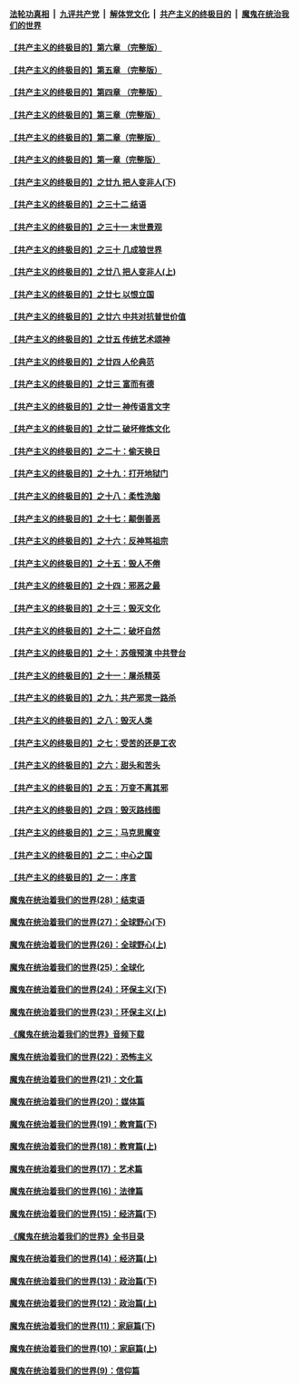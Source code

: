 ####  [法轮功真相](../../../../basic/blob/master/README.md?t=06120801) &nbsp;|&nbsp; [九评共产党](../../../../9ping.md/blob/master/README.md?t=06120801) &nbsp;|&nbsp; [解体党文化](../../../../jtdwh.md/blob/master/README.md?t=06120801)  &nbsp;|&nbsp; [共产主义的终极目的](../../../../gczydzjmd.md/blob/master/README.md?t=06120801) &nbsp;|&nbsp; [魔鬼在统治我们的世界](../../../../mgztzwmdsj.md/blob/master/README.md?t=06120801) 

#### [【共产主义的终极目的】第六章 （完整版）](../pages/nsc422/n11428913.md?t=06120801) 

#### [【共产主义的终极目的】第五章 （完整版）](../pages/nsc422/n11428912.md?t=06120801) 

#### [【共产主义的终极目的】第四章 （完整版）](../pages/nsc422/n11428907.md?t=06120801) 

#### [【共产主义的终极目的】第三章（完整版）](../pages/nsc422/n11428848.md?t=06120801) 

#### [【共产主义的终极目的】第二章（完整版）](../pages/nsc422/n11428831.md?t=06120801) 

#### [【共产主义的终极目的】第一章（完整版）](../pages/nsc422/n11417651.md?t=06120801) 

#### [【共产主义的终极目的】之廿九 把人变非人(下)](../pages/nsc422/n11344140.md?t=06120801) 

#### [【共产主义的终极目的】之三十二 结语](../pages/nsc422/n11360535.md?t=06120801) 

#### [【共产主义的终极目的】之三十一 末世景观](../pages/nsc422/n11351129.md?t=06120801) 

#### [【共产主义的终极目的】之三十 几成狼世界](../pages/nsc422/n11348280.md?t=06120801) 

#### [【共产主义的终极目的】之廿八 把人变非人(上)](../pages/nsc422/n11340492.md?t=06120801) 

#### [【共产主义的终极目的】之廿七 以恨立国](../pages/nsc422/n11336944.md?t=06120801) 

#### [【共产主义的终极目的】之廿六 中共对抗普世价值](../pages/nsc422/n11324785.md?t=06120801) 

#### [【共产主义的终极目的】之廿五 传统艺术颂神](../pages/nsc422/n11296396.md?t=06120801) 

#### [【共产主义的终极目的】之廿四 人伦典范](../pages/nsc422/n11296397.md?t=06120801) 

#### [【共产主义的终极目的】之廿三 富而有德](../pages/nsc422/n11283598.md?t=06120801) 

#### [【共产主义的终极目的】之廿一 神传语言文字](../pages/nsc422/n11263265.md?t=06120801) 

#### [【共产主义的终极目的】之廿二 破坏修炼文化](../pages/nsc422/n11245728.md?t=06120801) 

#### [【共产主义的终极目的】之二十：偷天换日](../pages/nsc422/n11238846.md?t=06120801) 

#### [【共产主义的终极目的】之十九：打开地狱门](../pages/nsc422/n11206376.md?t=06120801) 

#### [【共产主义的终极目的】之十八：柔性洗脑](../pages/nsc422/n11199994.md?t=06120801) 

#### [【共产主义的终极目的】之十七：颠倒善恶](../pages/nsc422/n11179782.md?t=06120801) 

#### [【共产主义的终极目的】之十六：反神骂祖宗](../pages/nsc422/n11166798.md?t=06120801) 

#### [【共产主义的终极目的】之十五：毁人不倦](../pages/nsc422/n11166792.md?t=06120801) 

#### [【共产主义的终极目的】之十四：邪恶之最](../pages/nsc422/n11150249.md?t=06120801) 

#### [【共产主义的终极目的】之十三：毁灭文化](../pages/nsc422/n11135227.md?t=06120801) 

#### [【共产主义的终极目的】之十二：破坏自然](../pages/nsc422/n11135214.md?t=06120801) 

#### [【共产主义的终极目的】之十：苏俄预演 中共登台](../pages/nsc422/n11118424.md?t=06120801) 

#### [【共产主义的终极目的】之十一：屠杀精英](../pages/nsc422/n11118442.md?t=06120801) 

#### [【共产主义的终极目的】之九：共产邪灵一路杀](../pages/nsc422/n11114139.md?t=06120801) 

#### [【共产主义的终极目的】之八：毁灭人类](../pages/nsc422/n11108503.md?t=06120801) 

#### [【共产主义的终极目的】之七：受苦的还是工农](../pages/nsc422/n11101809.md?t=06120801) 

#### [【共产主义的终极目的】之六：甜头和苦头](../pages/nsc422/n11096971.md?t=06120801) 

#### [【共产主义的终极目的】之五：万变不离其邪](../pages/nsc422/n11091285.md?t=06120801) 

#### [【共产主义的终极目的】之四：毁灭路线图](../pages/nsc422/n11086284.md?t=06120801) 

#### [【共产主义的终极目的】之三：马克思魔变](../pages/nsc422/n11061941.md?t=06120801) 

#### [【共产主义的终极目的】之二：中心之国](../pages/nsc422/n11047728.md?t=06120801) 

#### [【共产主义的终极目的】之一：序言](../pages/nsc422/n11086077.md?t=06120801) 

#### [魔鬼在统治着我们的世界(28)：结束语](../pages/nsc422/n10936246.md?t=06120801) 

#### [魔鬼在统治着我们的世界(27)：全球野心(下)](../pages/nsc422/n10928319.md?t=06120801) 

#### [魔鬼在统治着我们的世界(26)：全球野心(上)](../pages/nsc422/n10900318.md?t=06120801) 

#### [魔鬼在统治着我们的世界(25)：全球化](../pages/nsc422/n10788205.md?t=06120801) 

#### [魔鬼在统治着我们的世界(24)：环保主义(下)](../pages/nsc422/n10695307.md?t=06120801) 

#### [魔鬼在统治着我们的世界(23)：环保主义(上)](../pages/nsc422/n10688613.md?t=06120801) 

#### [《魔鬼在统治着我们的世界》音频下载](../pages/nsc422/n10635553.md?t=06120801) 

#### [魔鬼在统治着我们的世界(22)：恐怖主义](../pages/nsc422/n10614727.md?t=06120801) 

#### [魔鬼在统治着我们的世界(21)：文化篇](../pages/nsc422/n10597706.md?t=06120801) 

#### [魔鬼在统治着我们的世界(20)：媒体篇](../pages/nsc422/n10586579.md?t=06120801) 

#### [魔鬼在统治着我们的世界(19)：教育篇(下)](../pages/nsc422/n10564808.md?t=06120801) 

#### [魔鬼在统治着我们的世界(18)：教育篇(上)](../pages/nsc422/n10526970.md?t=06120801) 

#### [魔鬼在统治着我们的世界(17)：艺术篇](../pages/nsc422/n10499093.md?t=06120801) 

#### [魔鬼在统治着我们的世界(16)：法律篇](../pages/nsc422/n10485969.md?t=06120801) 

#### [魔鬼在统治着我们的世界(15)：经济篇(下)](../pages/nsc422/n10469975.md?t=06120801) 

#### [《魔鬼在统治着我们的世界》全书目录](../pages/nsc422/n10464261.md?t=06120801) 

#### [魔鬼在统治着我们的世界(14)：经济篇(上)](../pages/nsc422/n10457370.md?t=06120801) 

#### [魔鬼在统治着我们的世界(13)：政治篇(下)](../pages/nsc422/n10448270.md?t=06120801) 

#### [魔鬼在统治着我们的世界(12)：政治篇(上)](../pages/nsc422/n10444576.md?t=06120801) 

#### [魔鬼在统治着我们的世界(11)：家庭篇(下)](../pages/nsc422/n10440961.md?t=06120801) 

#### [魔鬼在统治着我们的世界(10)：家庭篇(上)](../pages/nsc422/n10435448.md?t=06120801) 

#### [魔鬼在统治着我们的世界(9)：信仰篇](../pages/nsc422/n10432159.md?t=06120801) 

